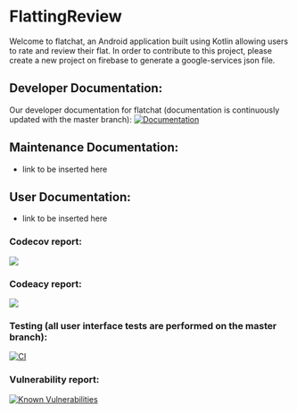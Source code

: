 # FlattingReview
Welcome to flatchat, an Android application built using Kotlin allowing users to rate and review their flat.
In order to contribute to this project, please create a new project on firebase to generate a google-services json file. 


## Developer Documentation:
Our developer documentation for flatchat (documentation is continuously updated with the master branch):
[![Documentation](https://github.com/FlatChat/FlattingReview/workflows/Documentation/badge.svg)](https://flatchat.github.io/FlattingReview/docs/app/index.html)

## Maintenance Documentation:
* link to be inserted here

## User Documentation:
* link to be inserted here

### Codecov report: 
<a href="https://codecov.io/gh/FlatChat/FlattingReview">
  <img src="https://codecov.io/gh/FlatChat/FlattingReview/branch/master/graph/badge.svg" />
</a>

### Codeacy report: 
<a href="https://www.codacy.com/gh/FlatChat/FlattingReview?utm_source=github.com&amp;utm_medium=referral&amp;utm_content=FlatChat/FlattingReview&amp;utm_campaign=Badge_Grade"><img src="https://app.codacy.com/project/badge/Grade/0da3fde3c08d471ea7ff7d5dfb1cc38c"/></a>

### Testing (all user interface tests are performed on the master branch): 
[![CI](https://github.com/FlatChat/FlattingReview/workflows/CI/badge.svg)](https://github.com/FlatChat/FlattingReview/actions)


### Vulnerability report:
<a href="https://snyk.io/test/github/FlatChat/FlattingReview?targetFile=app/build.gradle"><img src="https://snyk.io/test/github/FlatChat/FlattingReview/badge.svg?targetFile=app/build.gradle" alt="Known Vulnerabilities" data-canonical-src="https://snyk.io/test/github/FlatChat/FlattingReview?targetFile=app/build.gradle" style="max-width:100%;"></a>
